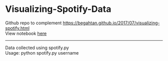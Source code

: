 # Visualizing-Spotify-Data
Github repo to complement https://begahtan.github.io/2017/07/visualizing-spotify.html
<br>
View notebook [here](https://begahtan.github.io/Visualizing-Spotify-Data/)
<hr>
Data collected using spotify.py
<br>
Usage: python spotify.py username
